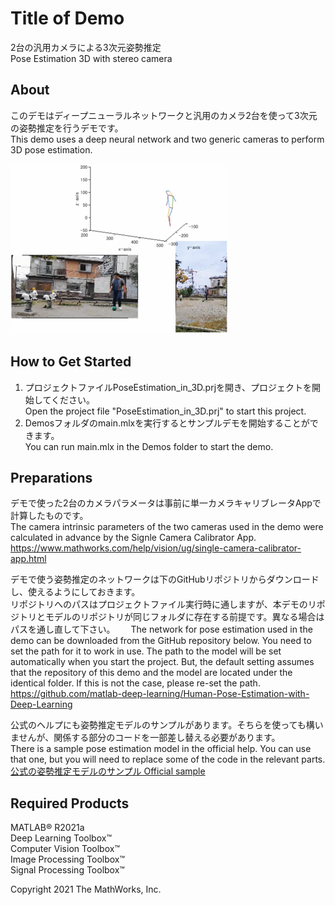 # Title of Demo
2台の汎用カメラによる3次元姿勢推定  
Pose Estimation 3D with stereo camera

## About
このデモはディープニューラルネットワークと汎用のカメラ2台を使って3次元の姿勢推定を行うデモです。  
This demo uses a deep neural network and two generic cameras to perform 3D pose estimation.

![結果 - Result](Data/md/poseEstimation3D.gif)

## How to Get Started
1. プロジェクトファイルPoseEstimation_in_3D.prjを開き、プロジェクトを開始してください。  
Open the project file "PoseEstimation_in_3D.prj" to start this project.  
2. Demosフォルダのmain.mlxを実行するとサンプルデモを開始することができます。  
You can run main.mlx in the Demos folder to start the demo.

## Preparations
デモで使った2台のカメラパラメータは事前に単一カメラキャリブレータAppで計算したものです。  
The camera intrinsic parameters of the two cameras used in the demo were calculated in advance by the Signle Camera Calibrator App.  
<https://www.mathworks.com/help/vision/ug/single-camera-calibrator-app.html>

デモで使う姿勢推定のネットワークは下のGitHubリポジトリからダウンロードし、使えるようにしておきます。  
リポジトリへのパスはプロジェクトファイル実行時に通しますが、本デモのリポジトリとモデルのリポジトリが同じフォルダに存在する前提です。異なる場合はパスを通し直して下さい。　　
The network for pose estimation used in the demo can be downloaded from the GitHub repository below. You need to set the path for it to work in use. The path to the model will be set automatically when you start the project. But, the default setting assumes that the repository of this demo and the model are located under the identical folder. If this is not the case, please re-set the path.  
<https://github.com/matlab-deep-learning/Human-Pose-Estimation-with-Deep-Learning>

公式のヘルプにも姿勢推定モデルのサンプルがあります。そちらを使っても構いませんが、関係する部分のコードを一部差し替える必要があります。  
There is a sample pose estimation model in the official help. You can use that one, but you will need to replace some of the code in the relevant parts.  
[公式の姿勢推定モデルのサンプル Official sample](https://www.mathworks.com/help/deeplearning/ug/estimate-body-pose-using-deep-learning.html)

## Required Products
MATLAB&reg; R2021a  
Deep Learning Toolbox&trade;  
Computer Vision Toolbox&trade;  
Image Processing Toolbox&trade;  
Signal Processing Toolbox&trade;

Copyright 2021 The MathWorks, Inc.